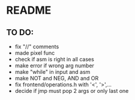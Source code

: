 # README

## TO DO:

- fix "//" comments
- made pixel func
- check if asm is right in all cases
- make error if wrong arg number
- make "while" in input and asm
- make NOT and NEG, AND and OR
- fix frontend/operations.h with '<', '>',...
- decide if jmp must pop 2 args or only last one
